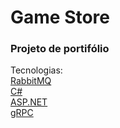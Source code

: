 # Game Store
### Projeto de portifólio

Tecnologias:  
[RabbitMQ](https://www.rabbitmq.com/)  
[C#](https://learn.microsoft.com/pt-br/dotnet/csharp/tour-of-csharp/)  
[ASP.NET](https://dotnet.microsoft.com/en-us/apps/aspnet)  
[gRPC](https://grpc.io/)
